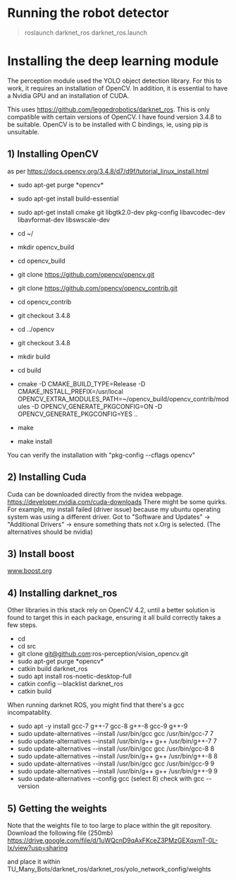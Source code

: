 # Running the robot detector


 >roslaunch darknet_ros darknet_ros.launch

# Installing the deep learning module

The perception module used the YOLO object detection library.
For this to work, it requires an installation of OpenCV.
In addition, it is essential to have a Nvidia GPU and an installation of CUDA.

This uses https://github.com/leggedrobotics/darknet_ros.
This is only compatible with certain versions of OpenCV.
I have found version 3.4.8 to be suitable.
OpenCV is to be installed with C bindings, ie, using pip is unsuitable.

## 1) Installing OpenCV
as per https://docs.opencv.org/3.4.8/d7/d9f/tutorial_linux_install.html

- sudo apt-get purge &#42;opencv&#42;
- sudo apt-get install build-essential
- sudo apt-get install cmake git libgtk2.0-dev pkg-config libavcodec-dev libavformat-dev libswscale-dev

- cd ~/
- mkdir opencv_build
- cd opencv_build
- git clone https://github.com/opencv/opencv.git
- git clone https://github.com/opencv/opencv_contrib.git

- cd opencv_contrib
- git checkout 3.4.8
- cd ../opencv
- git checkout 3.4.8
- mkdir build
- cd build
- cmake -D CMAKE_BUILD_TYPE=Release -D CMAKE_INSTALL_PREFIX=/usr/local OPENCV_EXTRA_MODULES_PATH=~/opencv_build/opencv_contrib/modules -D OPENCV_GENERATE_PKGCONFIG=ON -D OPENCV_GENERATE_PKGCONFIG=YES  ..
- make
- make install

You can verify the installation with "pkg-config --cflags opencv"

## 2) Installing Cuda
Cuda can be downloaded directly from the nvidea webpage.
https://developer.nvidia.com/cuda-downloads
There might be some quirks. For example, my install failed (driver issue) because my ubuntu operating system was using a different driver.
Got to "Software and Updates" -> "Additional Drivers" -> ensure something thats not x.Org is selected. (The alternatives should be nvidia)

## 3) Install boost
www.boost.org

## 4) Installing darknet_ros

Other libraries in this stack rely on OpenCV 4.2,
until a better solution is found to target this in each package,
ensuring it all build correctly takes a few steps.
- cd <catkinworkspace>
- cd src
- git clone git@github.com:ros-perception/vision_opencv.git
- sudo apt-get purge &#42;opencv&#42;
- catkin build darknet_ros
- sudo apt install ros-noetic-desktop-full
- catkin config --blacklist darknet_ros
- catkin build


When running darknet ROS, you might find that there's a gcc incompatablity.
- sudo apt -y install gcc-7 g++-7 gcc-8 g++-8 gcc-9 g++-9
- sudo update-alternatives --install /usr/bin/gcc gcc /usr/bin/gcc-7 7
- sudo update-alternatives --install /usr/bin/g++ g++ /usr/bin/g++-7 7
- sudo update-alternatives --install /usr/bin/gcc gcc /usr/bin/gcc-8 8
- sudo update-alternatives --install /usr/bin/g++ g++ /usr/bin/g++-8 8
- sudo update-alternatives --install /usr/bin/gcc gcc /usr/bin/gcc-9 9
- sudo update-alternatives --install /usr/bin/g++ g++ /usr/bin/g++-9 9
- sudo update-alternatives --config gcc
(select 8)
check with gcc --version

## 5) Getting the weights

Note that the weights file to too large to place within the git repository.
Download the following file (250mb)
https://drive.google.com/file/d/1uWQcnD9qAxFKceZ3PMzGEXqxmT-0L-Ix/view?usp=sharing

and place it within TU_Many_Bots/darknet_ros/darknet_ros/yolo_network_config/weights
